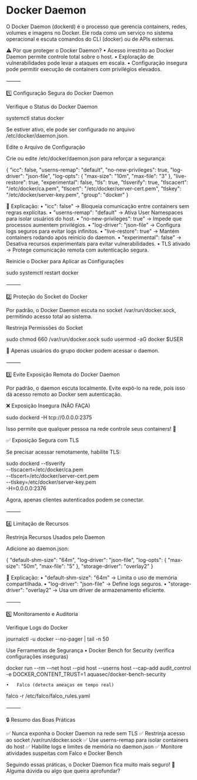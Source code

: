 # Docker Daemon

O Docker Daemon (dockerd) é o processo que gerencia containers, redes, volumes e imagens no Docker. Ele roda como um serviço no sistema operacional e escuta comandos do CLI (docker) ou de APIs externas.

⚠️ Por que proteger o Docker Daemon?
	•	Acesso irrestrito ao Docker Daemon permite controle total sobre o host.
	•	Exploração de vulnerabilidades pode levar a ataques em escala.
	•	Configuração insegura pode permitir execução de containers com privilégios elevados.

⸻

1️⃣ Configuração Segura do Docker Daemon

Verifique o Status do Docker Daemon

systemctl status docker

Se estiver ativo, ele pode ser configurado no arquivo /etc/docker/daemon.json.

Edite o Arquivo de Configuração

Crie ou edite /etc/docker/daemon.json para reforçar a segurança:

{
  "icc": false,
  "userns-remap": "default",
  "no-new-privileges": true,
  "log-driver": "json-file",
  "log-opts": {
    "max-size": "10m",
    "max-file": "3"
  },
  "live-restore": true,
  "experimental": false,
  "tls": true,
  "tlsverify": true,
  "tlscacert": "/etc/docker/ca.pem",
  "tlscert": "/etc/docker/server-cert.pem",
  "tlskey": "/etc/docker/server-key.pem",
  "group": "docker"
}

📌 Explicação:
	•	"icc": false" → Bloqueia comunicação entre containers sem regras explícitas.
	•	"userns-remap": "default" → Ativa User Namespaces para isolar usuários do host.
	•	"no-new-privileges": true" → Impede que processos aumentem privilégios.
	•	"log-driver": "json-file" → Configura logs seguros para evitar logs infinitos.
	•	"live-restore": true" → Mantém containers rodando após reinício do daemon.
	•	"experimental": false" → Desativa recursos experimentais para evitar vulnerabilidades.
	•	TLS ativado → Protege comunicação remota com autenticação segura.

Reinicie o Docker para Aplicar as Configurações

sudo systemctl restart docker



⸻

2️⃣ Proteção do Socket do Docker

Por padrão, o Docker Daemon escuta no socket /var/run/docker.sock, permitindo acesso total ao sistema.

Restrinja Permissões do Socket

sudo chmod 660 /var/run/docker.sock
sudo usermod -aG docker $USER

🔹 Apenas usuários do grupo docker podem acessar o daemon.

⸻

3️⃣ Evite Exposição Remota do Docker Daemon

Por padrão, o daemon escuta localmente. Evite expô-lo na rede, pois isso dá acesso remoto ao Docker sem autenticação.

❌ Exposição Insegura (NÃO FAÇA)

sudo dockerd -H tcp://0.0.0.0:2375

Isso permite que qualquer pessoa na rede controle seus containers! 🚨

✅ Exposição Segura com TLS

Se precisar acessar remotamente, habilite TLS:

sudo dockerd --tlsverify \
  --tlscacert=/etc/docker/ca.pem \
  --tlscert=/etc/docker/server-cert.pem \
  --tlskey=/etc/docker/server-key.pem \
  -H=0.0.0.0:2376

Agora, apenas clientes autenticados podem se conectar.

⸻

4️⃣ Limitação de Recursos

Restrinja Recursos Usados pelo Daemon

Adicione ao daemon.json:

{
  "default-shm-size": "64m",
  "log-driver": "json-file",
  "log-opts": {
    "max-size": "50m",
    "max-file": "5"
  },
  "storage-driver": "overlay2"
}

🔹 Explicação:
	•	"default-shm-size": "64m" → Limita o uso de memória compartilhada.
	•	"log-driver": "json-file" → Define logs seguros.
	•	"storage-driver": "overlay2" → Usa um driver de armazenamento eficiente.

⸻

5️⃣ Monitoramento e Auditoria

Verifique Logs do Docker

journalctl -u docker --no-pager | tail -n 50

Use Ferramentas de Segurança
	•	Docker Bench for Security (verifica configurações inseguras)

docker run --rm --net host --pid host --userns host --cap-add audit_control \
-e DOCKER_CONTENT_TRUST=1 aquasec/docker-bench-security


	•	Falco (detecta ameaças em tempo real)

falco -r /etc/falco/falco_rules.yaml



⸻

🔒 Resumo das Boas Práticas

✅ Nunca exponha o Docker Daemon na rede sem TLS
✅ Restrinja acesso ao socket /var/run/docker.sock
✅ Use userns-remap para isolar containers do host
✅ Habilite logs e limites de memória no daemon.json
✅ Monitore atividades suspeitas com Falco e Docker Bench

Seguindo essas práticas, o Docker Daemon fica muito mais seguro! 🚀 Alguma dúvida ou algo que queira aprofundar?